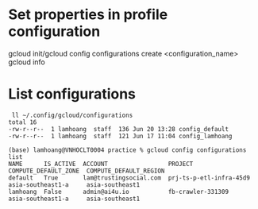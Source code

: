 # Set properties in profile configuration
gcloud init/gcloud config configurations create <configuration_name>
gcloud info
# List configurations
```aidl
 ll ~/.config/gcloud/configurations 
total 16
-rw-r--r--  1 lamhoang  staff  136 Jun 20 13:28 config_default
-rw-r--r--  1 lamhoang  staff  121 Jun 17 11:04 config_lamhoang

(base) lamhoang@VNHOCLT0004 practice % gcloud config configurations list
NAME      IS_ACTIVE  ACCOUNT                 PROJECT                  COMPUTE_DEFAULT_ZONE  COMPUTE_DEFAULT_REGION
default   True       lam@trustingsocial.com  prj-ts-p-etl-infra-45d9  asia-southeast1-a     asia-southeast1
lamhoang  False      admin@ai4u.io           fb-crawler-331309        asia-southeast1-a     asia-southeast1

```